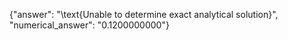 {"answer": "\\text{Unable to determine exact analytical solution}", "numerical_answer": "0.1200000000"}